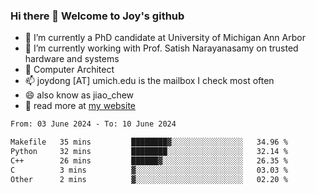 ### Hi there 👋 Welcome to Joy's github

- 🔭 I’m currently a PhD candidate at University of Michigan Ann Arbor
- 🌱 I’m currently working with Prof. Satish Narayanasamy on trusted hardware and systems
- 👯 Computer Architect
- 📫 joydong [AT] umich.edu is the mailbox I check most often
- 😄 also know as jiao_chew
- 💬 read more at [my website](https://joydddd.github.io/)
<!--START_SECTION:waka-->

```txt
From: 03 June 2024 - To: 10 June 2024

Makefile   35 mins         ████████▓░░░░░░░░░░░░░░░░   34.96 %
Python     32 mins         ████████░░░░░░░░░░░░░░░░░   32.14 %
C++        26 mins         ██████▓░░░░░░░░░░░░░░░░░░   26.35 %
C          3 mins          ▓░░░░░░░░░░░░░░░░░░░░░░░░   03.03 %
Other      2 mins          ▓░░░░░░░░░░░░░░░░░░░░░░░░   02.20 %
```

<!--END_SECTION:waka-->
